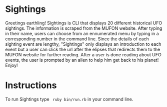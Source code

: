 # Sightings 
Greetings earthling! Sightings is CLI that displays 20 different historical UFO sightings. The information is scraped from the MUFON website.
After typing in their name, users can choose from an ennumerated menu by typing in a corresponding number in the command line.  Since the details of each sighting event are lengthy, "Sightings" only displays an introduction to each event but a user can click the url after the elipses that redirects them to the MUFON website for further reading. After a user is done reading about UFO events, the user is prompted by an alien to help him get back to his planet!  Enjoy!

# Instructions
To run Sightings type ``` ruby bin/run.rb``` in your command line. 
